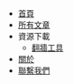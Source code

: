 <!-- docs/_sidebar.md -->

* [首頁](/README.md)
* [所有文章](_side/blog.md)
* 資源下載
  * [翻牆工具](_side/vpn.md)
* [關於](_side/about.md)
* [聯繫我們](_side/contact.md)

